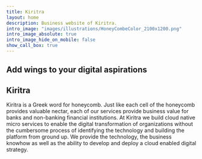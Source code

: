 ```yaml
---
title: Kiritra
layout: home
description: Business website of Kiritra.
intro_image: "images/illustrations/HoneyCombeColor_2100x1200.png"
intro_image_absolute: true
intro_image_hide_on_mobile: false
show_call_box: true
---
```


## Add wings to your digital aspirations

## Kiritra
Kiritra is a Greek word for honeycomb. Just like each cell of the honeycomb provides valuable nectar, each of our services provide business value for banks and non-banking financial institutions. At Kiritra we build cloud native micro services to enable the digital transformation of organizations without the cumbersome process of identifying the technology and building the platform from ground up. We provide the technology, the business knowhow as well as the ability to develop and deploy a cloud enabled digital strategy.
